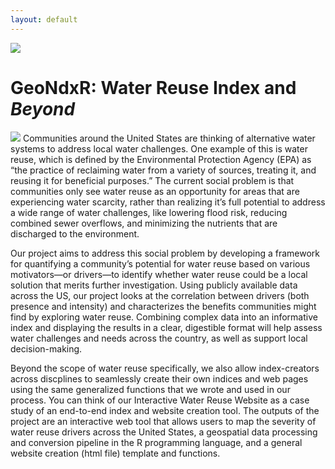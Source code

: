```yaml
---
layout: default
---
```


<img src="{{ site.url }}{{ site.baseurl }}/assets/img/eScience.png">


# GeoNdxR: Water Reuse Index and *Beyond*
<img src="{{ site.url }}{{ site.baseurl }}/assets/img/index_front.png">
Communities around the United States are thinking of alternative water systems to address local water challenges. One example of this is water reuse, which is defined by the Environmental Protection Agency (EPA) as “the practice of reclaiming water from a variety of sources, treating it, and reusing it for beneficial purposes.” The current social problem is that communities only see water reuse as an opportunity for areas that are experiencing water scarcity, rather than realizing it’s full potential to address a wide range of water challenges, like lowering flood risk, reducing combined sewer overflows, and minimizing the nutrients that are discharged to the environment.

Our project aims to address this social problem by developing a framework for quantifying a community’s potential for water reuse based on various motivators—or drivers—to identify whether water reuse could be a local solution that merits further investigation. Using publicly available data across the US, our project looks at the correlation between drivers (both presence and intensity) and characterizes the benefits communities might find by exploring water reuse. Combining complex data into an informative index and displaying the results in a clear, digestible format will help assess water challenges and needs across the country, as well as support local decision-making. 

Beyond the scope of water reuse specifically, we also allow index-creators across discplines to seamlessly create their own indices and web pages using the same generalized functions that we wrote and used in our process. You can think of our Interactive Water Reuse Website as a case study of an end-to-end index and website creation tool. The outputs of the project are an interactive web tool that allows users to map the severity of water reuse drivers across the United States, a geospatial data processing and conversion pipeline in the R programming language, and a general website creation (html file) template and functions. 
